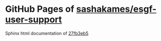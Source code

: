 GitHub Pages of [sashakames/esgf-user-support](https://github.com/sashakames/esgf-user-support.git)
===
Sphinx html documentation of [27fb3eb5](https://github.com/sashakames/esgf-user-support/tree/27fb3eb5cffa6c333a488f59ffec0cca6a7bf0a6)
